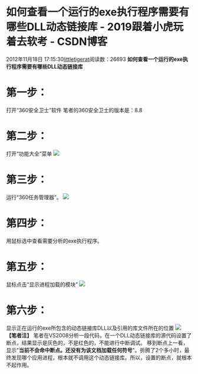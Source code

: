 # 如何查看一个运行的exe执行程序需要有哪些DLL动态链接库 - 2019跟着小虎玩着去软考 - CSDN博客
2012年11月18日 17:15:30[littletigerat](https://me.csdn.net/littletigerat)阅读数：26693
**如何查看一个运行的exe执行程序需要有哪些DLL动态链接库**
# 第一步：
打开“360安全卫士”软件
笔者的360安全卫士的版本是：8.8
# 第二步：
打开“功能大全”菜单
![](https://img-my.csdn.net/uploads/201211/18/1353230287_9032.jpg)
# 第三步：
运行“360任务管理器”。
![](https://img-my.csdn.net/uploads/201211/18/1353230342_6565.jpg)
# 第四步：
用鼠标选中查看需要分析的exe执行程序。
# 第五步：
鼠标点击“显示进程加载的模块”
![](https://img-my.csdn.net/uploads/201211/18/1353230320_5982.jpg)
# 第六步：
显示正在运行的exe所包含的动态链接库DLL以及引用的库文件所在的位置
![](https://img-my.csdn.net/uploads/201211/18/1353230304_1714.jpg)
**【笔者注】**
笔者在VS2008分析一段代码，在一个DLL动态链接库的源代码设置了断点，结果显示是灰色的，不是红色的，不能进行中断调试。
移到断点上一看，显示"**当前不会命中断点。还没有为该文档加载任何符号**"。折腾了2个多小时，最终发现哪个应用进程，根本就不调用这个动态链接库。所以，设置的断点，就根本不起作用。
